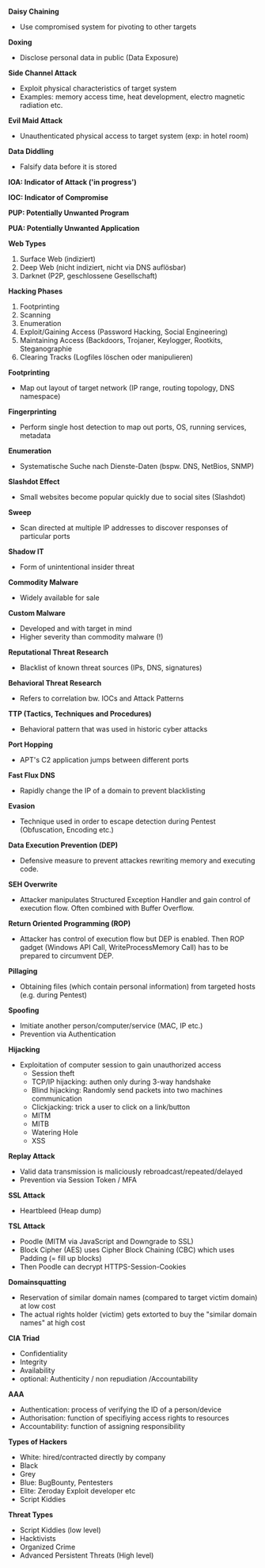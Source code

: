 **Daisy Chaining**
- Use compromised system for pivoting to other targets

**Doxing**
- Disclose personal data in public (Data Exposure)

**Side Channel Attack**
- Exploit physical characteristics of target system 
- Examples: memory access time, heat development, electro magnetic radiation etc.

**Evil Maid Attack**
- Unauthenticated physical access to target system (exp: in hotel room)

**Data Diddling**
- Falsify data before it is stored

**IOA: Indicator of Attack ('in progress')**

**IOC: Indicator of Compromise**

**PUP: Potentially Unwanted Program**

**PUA: Potentially Unwanted Application**

**Web Types**
1. Surface Web (indiziert)
2. Deep Web (nicht indiziert, nicht via DNS auflösbar)
3. Darknet (P2P, geschlossene Gesellschaft)

**Hacking Phases**
1. Footprinting
2. Scanning
3. Enumeration
4. Exploit/Gaining Access (Password Hacking, Social Engineering)
5. Maintaining Access (Backdoors, Trojaner, Keylogger, Rootkits, Steganographie
6. Clearing Tracks (Logfiles löschen oder manipulieren)

**Footprinting**
- Map out layout of target network (IP range, routing topology, DNS namespace)

**Fingerprinting**
- Perform single host detection to map out ports, OS, running services, metadata

**Enumeration**
- Systematische Suche nach Dienste-Daten (bspw. DNS, NetBios, SNMP)

**Slashdot Effect**
- Small websites become popular quickly due to social sites (Slashdot)

**Sweep**
- Scan directed at multiple IP addresses to discover responses of particular ports

**Shadow IT**
- Form of unintentional insider threat

**Commodity Malware**
- Widely available for sale

**Custom Malware**
- Developed and with target in mind
- Higher severity than commodity malware (!)

**Reputational Threat Research**
- Blacklist of known threat sources (IPs, DNS, signatures)

**Behavioral Threat Research**
- Refers to correlation bw. IOCs and Attack Patterns

**TTP (Tactics, Techniques and Procedures)**
- Behavioral pattern that was used in historic cyber attacks

**Port Hopping**
- APT's C2 application jumps between different ports

**Fast Flux DNS**
- Rapidly change the IP of a domain to prevent blacklisting

**Evasion**
- Technique used in order to escape detection during Pentest (Obfuscation, Encoding etc.)

**Data Execution Prevention (DEP)**
- Defensive measure to prevent attackes rewriting memory and executing code.

**SEH Overwrite**
- Attacker manipulates Structured Exception Handler and gain control of execution flow. Often combined with Buffer Overflow.

**Return Oriented Programming (ROP)**
- Attacker has control of execution flow but DEP is enabled. Then ROP gadget (Windows API Call, WriteProcessMemory Call) has to be prepared to circumvent DEP.

**Pillaging**
- Obtaining files (which contain personal information) from targeted hosts (e.g. during Pentest)

**Spoofing**
- Imitiate another person/computer/service (MAC, IP etc.)
- Prevention via Authentication

**Hijacking**
- Exploitation of computer session to gain unauthorized access
   - Session theft
   - TCP/IP hijacking: authen only during 3-way handshake
   - Blind hijacking: Randomly send packets into two machines communication
   - Clickjacking: trick a user to click on a link/button
   - MITM
   - MITB
   - Watering Hole
   - XSS

**Replay Attack**
- Valid data transmission is maliciously rebroadcast/repeated/delayed
- Prevention via Session Token / MFA

**SSL Attack**
- Heartbleed (Heap dump)

**TSL Attack** 
- Poodle (MITM via JavaScript and Downgrade to SSL)
- Block Cipher (AES) uses Cipher Block Chaining (CBC) which uses Padding (= fill up blocks)
- Then Poodle can decrypt HTTPS-Session-Cookies

**Domainsquatting**
- Reservation of similar domain names (compared to target victim domain) at low cost
- The actual rights holder (victim) gets extorted to buy the "similar domain names" at high cost

**CIA Triad**
- Confidentiality
- Integrity
- Availability
- optional: Authenticity / non repudiation /Accountability

**AAA**
- Authentication: process of verifying the ID of a person/device
- Authorisation: function of specifiying access rights to resources
- Accountability: function of assigning responsibility

**Types of Hackers**
- White: hired/contracted directly by company
- Black
- Grey
- Blue: BugBounty, Pentesters
- Elite: Zeroday Exploit developer etc
- Script Kiddies

**Threat Types**
- Script Kiddies (low level)
- Hacktivists
- Organized Crime
- Advanced Persistent Threats (High level)
